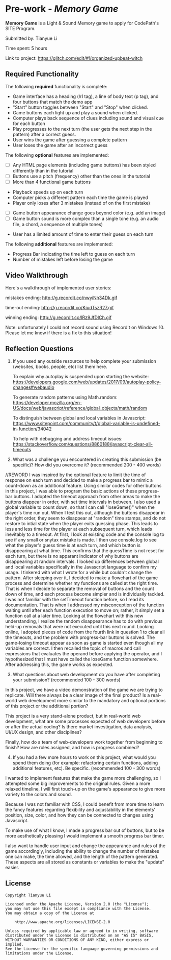 # Pre-work - _Memory Game_

**Memory Game** is a Light & Sound Memory game to apply for CodePath's SITE Program.

Submitted by: Tianyue Li

Time spent: 5 hours

Link to project: https://glitch.com/edit/#!/organized-upbeat-witch

## Required Functionality

The following **required** functionality is complete:

-  Game interface has a heading (h1 tag), a line of body text (p tag), and four buttons that match the demo app
-  "Start" button toggles between "Start" and "Stop" when clicked.
-  Game buttons each light up and play a sound when clicked.
-  Computer plays back sequence of clues including sound and visual cue for each button
-  Play progresses to the next turn (the user gets the next step in the pattern) after a correct guess.
-  User wins the game after guessing a complete pattern
-  User loses the game after an incorrect guess

The following **optional** features are implemented:

- [ ] Any HTML page elements (including game buttons) has been styled differently than in the tutorial
- [ ] Buttons use a pitch (frequency) other than the ones in the tutorial
- [ ] More than 4 functional game buttons
-  Playback speeds up on each turn
-  Computer picks a different pattern each time the game is played
-  Player only loses after 3 mistakes (instead of on the first mistake)
- [ ] Game button appearance change goes beyond color (e.g. add an image)
- [ ] Game button sound is more complex than a single tone (e.g. an audio file, a chord, a sequence of multiple tones)
-  User has a limited amount of time to enter their guess on each turn

The following **additional** features are implemented:

-  Progress Bar indicating the time left to guess on each turn
-  Number of mistakes left before losing the game

## Video Walkthrough

Here's a walkthrough of implemented user stories:

mistakes ending:
http://g.recordit.co/nwyiNh34Dk.gif

time-out ending:
http://g.recordit.co/KiudTszR27.gif

winning ending:
http://g.recordit.co/lRz9JfDICh.gif

Note: unfortunately I could not record sound using RecordIt on Windows 10. Please let me know if there is a fix to this situation!

## Reflection Questions

1. If you used any outside resources to help complete your submission (websites, books, people, etc) list them here.
   
   To explain why autoplay is suspended upon starting the website:
   https://developers.google.com/web/updates/2017/09/autoplay-policy-changes#webaudio
   
   To generate random patterns using Math.random:
   https://developer.mozilla.org/en-US/docs/web/javascript/reference/global_objects/math/random
   
   To distinguish between global and local variables in Javascript:
   https://www.sitepoint.com/community/t/global-variable-is-undefined-in-function/34042
   
   To help with debugging and address timeout issues:
   https://stackoverflow.com/questions/8860188/javascript-clear-all-timeouts

2. What was a challenge you encountered in creating this submission (be specific)? How did you overcome it? (recommended 200 - 400 words)

//REWORD
   I was inspired by the optional feature to limit the time of response on each turn and decided to make a progress bar to mimic a count-down as an additional feature.
   Using similar codes for other buttons in this project, I was able to program the basic actions of these progress-bar buttons.
   I adopted the timeout approach from other areas to make the buttons diappear in order, with set time intervals in between. I also used a global variable to count down, so that I can call "loseGame()" when the player's time run out.
   When I test this out, although the buttons disappear in the right order, they seem to disappear at "random" time stamps, and do not restore to intial state when the player exits guessing phase. This leads to less and less time for the player at each subsequent turn, which leads inevitably to a timeout.
   At first, I look at existing code and the console log to see if any small or snytax mistake is made. I then use console.log to see what the player's guess time is at each turn, and which button is disappearing at what time. This confirms that the guessTime is not reset for each turn, but there is no apparant indicator of why buttons are disappearing at random intervals.
   I looked up differences between global and local variables specifically in the Javascript language to confirm my usage. I tinkered with what I wrote for a while but couldn't change the pattern.
   After sleeping over it, I decided to make a flowchart of the game process and determine whether my functions are called at the right time. That is when I decide to separate the removal of buttons and the count down of time, and each process become simpler and is individually tackled.
   I was not familiar with the setTimeout function before, so I read its documentation. That is when I addressed my misconception of the function waiting until after each function execution to move on; rather, it simply set a function call at a later time. Looking at the flowchart with this new understanding, I realize the random disappearance has to do with previous held-up removals that were not executed until this next round.
   Looking online, I adopted pieces of code from the fourth link in question 1 to clear all the timeouts, and the problem with progress-bar buttons is solved.
   The game-losing timeout appear as soon as game is started even though all my variables are correct. I then recalled the topic of macros and call expressions that evaluates the operand before applying the operator, and I hypothesized that I must have called the loseGame function somewhere. After addressing this, the game works as expected.

3. What questions about web development do you have after completing your submission? (recommended 100 - 300 words)
  
  In this project, we have a video demonstration of the game we are trying to replicate. Will there always be a clear image of the final product? Is a real-world web development more similar to the mandatory and optional portions of this project or the additional portion?
  
  This project is a very stand-alone product, but in real-world web development, what are some processes expected of web developers before or after the actual coding? Is there market investigation, data analysis, UI/UX design, and other disciplines?
  
  Finally, how do a team of web-developers work together from beginning to finish? How are roles assigned, and how is progress combined?

4. If you had a few more hours to work on this project, what would you spend them doing (for example: refactoring certain functions, adding additional features, etc). Be specific. (recommended 100 - 300 words)
  
  I wanted to implement features that make the game more challenging, so I attempted some big improvements to the original rules. Given a more relaxed timeline, I will first touch-up on the game's appearance to give more variety to the colors and sound.
  
  Because I was not familiar with CSS, I could benefit from more time to learn the fancy features regarding flexibility and adjustability in the elements' position, size, color, and how they can be connected to changes using Javascript.
  
  To make use of what I know, I made a progress bar out of buttons, but to be more aesthetically pleasing I would implement a smooth progress bar timer. 
  
  I also want to handle user input and change the appearance and rules of the game accordingly, including the ability to change the number of mistakes one can make, the time allowed, and the length of the pattern generated. These aspects are all stored as constants or variables to make the "update" easier.


## License

    Copyright Tianyue Li

    Licensed under the Apache License, Version 2.0 (the "License");
    you may not use this file except in compliance with the License.
    You may obtain a copy of the License at

        http://www.apache.org/licenses/LICENSE-2.0

    Unless required by applicable law or agreed to in writing, software
    distributed under the License is distributed on an "AS IS" BASIS,
    WITHOUT WARRANTIES OR CONDITIONS OF ANY KIND, either express or implied.
    See the License for the specific language governing permissions and
    limitations under the License.
